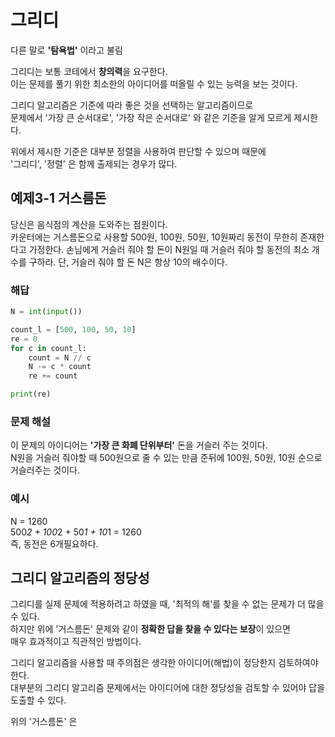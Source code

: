 # 그리디
다른 말로 **'탐욕법'** 이라고 불림

그리디는 보통 코테에서 **창의력**을 요구한다.<br>
이는 문제를 풀기 위한 최소한의 아이디어를 떠올릴 수 있는 능력을 보는 것이다.

그리디 알고리즘은 기준에 따라 좋은 것을 선택하는 알고리즘이므로<br>
문제에서 '가장 큰 순서대로', '가장 작은 순서대로' 와 같은 기준을 알게 모르게 제시한다.

위에서 제시한 기준은 대부분 정렬을 사용하여 판단할 수 있으며 때문에<br>
'그리디', '정렬' 은 함께 출제되는 경우가 많다.

## 예제3-1 거스름돈
당신은 음식점의 계산을 도와주는 점원이다.<br>
카운터에는 거스름돈으로 사용할 500원, 100원, 50원, 10원짜리 동전이
무한히 존재한다고 가정한다. 손님에게 거슬러 줘야 할 돈이 N원일 때
거슬러 줘야 할 동전의 최소 개수를 구하라. 단, 거슬러 줘야 할 돈 N은 항상 10의 배수이다.

### 해답
```python
N = int(input())

count_l = [500, 100, 50, 10]
re = 0
for c in count_l:
    count = N // c
    N -= c * count
    re += count

print(re)
```

### 문제 해설
이 문제의 아이디어는 **'가장 큰 화폐 단위부터'** 돈을 거슬러 주는 것이다.<br>
N원을 거슬러 줘야할 때 500원으로 줄 수 있는 만큼 준뒤에 100원, 50원, 10원 순으로<br>
거슬러주는 것이다.

### 예시
N = 1260<br>
500*2 + 100*2 + 50*1 + 10*1 = 1260<br>
즉, 동전은 6개필요하다.

## 그리디 알고리즘의 정당성
그리디를 실제 문제에 적용하려고 하였을 때, '최적의 해'를 찾을 수 없는 문제가 더 많을 수 있다.<br>
하지만 위에 '거스름돈' 문제와 같이 **정확한 답을 찾을 수 있다는 보장**이 있으면<br>
매우 효과적이고 직관적인 방법이다.

그리디 알고리즘을 사용할 때 주의점은 생각한 아이디어(해법)이 정당한지 검토하여야한다.<br>
대부분의 그리디 알고리즘 문제에서는 아이디어에 대한 정당성을 검토할 수 있어야 답을 도출할 수 있다.

위의 '거스름돈' 은 


